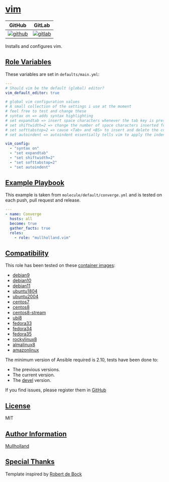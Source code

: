 # [vim](#vim)

|GitHub|GitLab|
|------|------|
|[![github](https://github.com/mullholland/ansible-role-vim/workflows/Ansible%20Molecule/badge.svg)](https://github.com/mullholland/ansible-role-vim/actions)|[![gitlab](https://gitlab.com/mullholland/ansible-role-vim/badges/master/pipeline.svg)](https://gitlab.com/mullholland/ansible-role-vim)|[![quality](https://img.shields.io/ansible/quality/unset)](https://galaxy.ansible.com/mullholland/vim)|

Installs and configures vim.

## [Role Variables](#role-variables)

These variables are set in `defaults/main.yml`:
```yaml
---
# Should vim be the default (global) editor?
vim_default_editor: true

# global vim configuration values
# A small collection of the settings i use at the moment
# feel free to test and change these
# syntax on => adds syntax highlighting
# set expandtab => insert space characters whenever the tab key is pressed
# set shiftwidth=2 => change the number of space characters inserted for indentation
# set softtabstop=2 => cause <Tab> and <BS> to insert and delete the correct number of spaces
# set autoindent => autoindent essentially tells vim to apply the indentation of the current line to the next

vim_config:
  - "syntax on"
  - "set expandtab"
  - "set shiftwidth=2"
  - "set softtabstop=2"
  - "set autoindent"
```


## [Example Playbook](#example-playbook)

This example is taken from `molecule/default/converge.yml` and is tested on each push, pull request and release.
```yaml
---
- name: Converge
  hosts: all
  become: true
  gather_facts: true
  roles:
    - role: "mullholland.vim"
```





## [Compatibility](#compatibility)

This role has been tested on these [container images](https://hub.docker.com/u/mullholland):

-   [debian9](https://hub.docker.com/r/mullholland/docker-molecule-debian9)
-   [debian10](https://hub.docker.com/r/mullholland/docker-molecule-debian10)
-   [debian11](https://hub.docker.com/r/mullholland/docker-molecule-debian11)
-   [ubuntu1804](https://hub.docker.com/r/mullholland/docker-molecule-ubuntu1804)
-   [ubuntu2004](https://hub.docker.com/r/mullholland/docker-molecule-ubuntu2004)
-   [centos7](https://hub.docker.com/r/mullholland/docker-molecule-centos7)
-   [centos8](https://hub.docker.com/r/mullholland/docker-molecule-centos8)
-   [centos8-stream](https://hub.docker.com/r/mullholland/docker-molecule-centos8-stream)
-   [ubi8](https://hub.docker.com/r/mullholland/docker-molecule-ubi8)
-   [fedora33](https://hub.docker.com/r/mullholland/docker-molecule-fedora33)
-   [fedora34](https://hub.docker.com/r/mullholland/docker-molecule-fedora34)
-   [fedora35](https://hub.docker.com/r/mullholland/docker-molecule-fedora35)
-   [rockylinux8](https://hub.docker.com/r/mullholland/docker-molecule-rockylinux8)
-   [almalinux8](https://hub.docker.com/r/mullholland/docker-molecule-almalinux8)
-   [amazonlinux](https://hub.docker.com/r/mullholland/docker-molecule-amazonlinux)

The minimum version of Ansible required is 2.10, tests have been done to:

-   The previous versions.
-   The current version.
-   The [devel](https://docs.ansible.com/ansible/latest/installation_guide/intro_installation.html#installing-devel-from-github-with-pip) version.





If you find issues, please register them in [GitHub](https://github.com/mullholland/ansible-role-vim/issues)

## [License](#license)

MIT


## [Author Information](#author-information)

[Mullholland](https://github.com/mullholland)

## [Special Thanks](#special-thanks)

Template inspired by [Robert de Bock](https://github.com/robertdebock)
